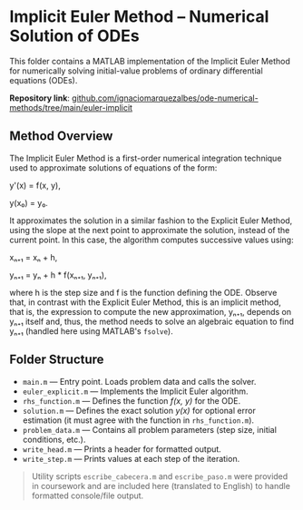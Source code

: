 # Implicit Euler Method – Numerical Solution of ODEs

This folder contains a MATLAB implementation of the Implicit Euler Method for numerically solving initial-value problems of ordinary differential equations (ODEs).

**Repository link**: [github.com/ignaciomarquezalbes/ode-numerical-methods/tree/main/euler-implicit](https://github.com/ignaciomarquezalbes/ode-numerical-methods/tree/main/euler-implicit)

## Method Overview

The Implicit Euler Method is a first-order numerical integration technique used to approximate solutions of equations of the form:

y'(x) = f(x, y),

y(x₀) = y₀.

It approximates the solution in a similar fashion to the Explicit Euler Method,
using the slope at the next point to approximate the solution, instead of the current point.
In this case, the algorithm computes successive values using:

xₙ₊₁ = xₙ + h,

yₙ₊₁ = yₙ + h * f(xₙ₊₁, yₙ₊₁),

where h is the step size  and f is the function defining the ODE. 
Observe that, in contrast with the Explicit Euler Method, this is an implicit method, 
that is, the expression to compute the new approximation, yₙ₊₁, depends on yₙ₊₁ itself and,
thus, the method needs to solve an algebraic equation to find yₙ₊₁ (handled here using MATLAB's `fsolve`). 

## Folder Structure

- `main.m` — Entry point. Loads problem data and calls the solver.
- `euler_explicit.m` — Implements the Implicit Euler algorithm.
- `rhs_function.m` — Defines the function *f(x, y)* for the ODE.
- `solution.m` — Defines the exact solution *y(x)* for optional error estimation (it must agree with the function in `rhs_function.m`).
- `problem_data.m` — Contains all problem parameters (step size, initial conditions, etc.).
- `write_head.m` — Prints a header for formatted output.
- `write_step.m` — Prints values at each step of the iteration.

> Utility scripts `escribe_cabecera.m` and `escribe_paso.m` were provided in coursework and are included here (translated to English) to handle formatted console/file output.
